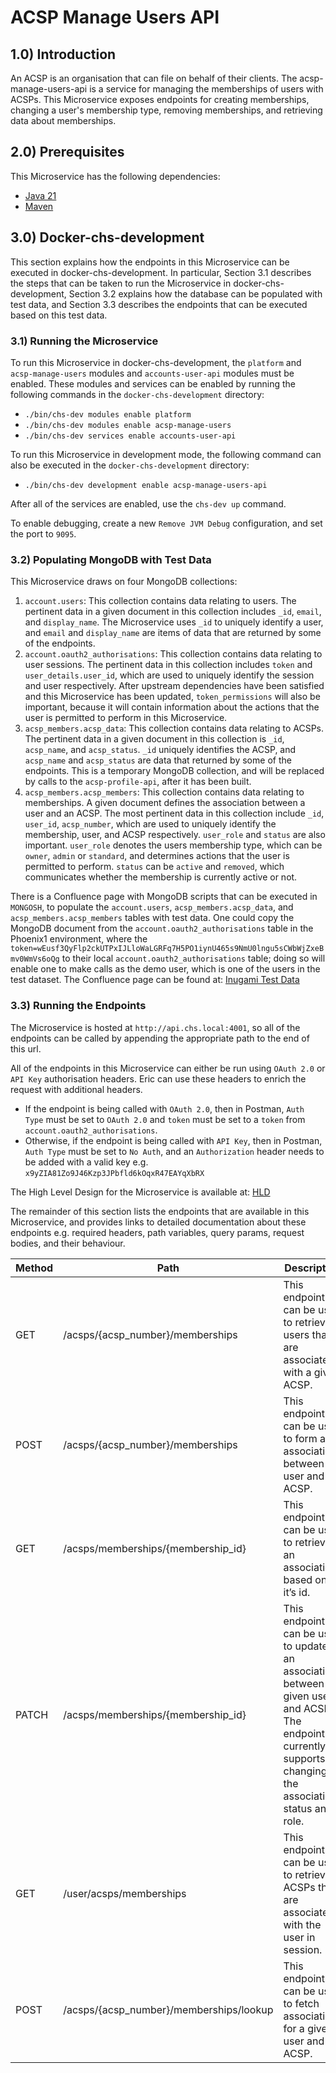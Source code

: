 # ACSP Manage Users API

## 1.0) Introduction

An ACSP is an organisation that can file on behalf of their clients. 
The acsp-manage-users-api is a service for managing the memberships of users with ACSPs.
This Microservice exposes endpoints for creating memberships, changing a user's membership type, removing memberships, and retrieving data about memberships.

## 2.0) Prerequisites

This Microservice has the following dependencies:
- [Java 21](https://www.oracle.com/java/technologies/downloads/#java21)
- [Maven](https://maven.apache.org/download.cgi)

## 3.0) Docker-chs-development

This section explains how the endpoints in this Microservice can be executed in docker-chs-development. In particular, Section 3.1 describes the steps that can be taken to run the Microservice in docker-chs-development, Section 3.2 explains how the database can be populated with test data, and Section 3.3 describes the endpoints that can be executed based on this test data. 

### 3.1) Running the Microservice

To run this Microservice in docker-chs-development, the `platform` and `acsp-manage-users` modules and `accounts-user-api` modules must be enabled.
These modules and services can be enabled by running the following commands in the `docker-chs-development` directory: 
- `./bin/chs-dev modules enable platform`
- `./bin/chs-dev modules enable acsp-manage-users`
- `./bin/chs-dev services enable accounts-user-api`

To run this Microservice in development mode, the following command can also be executed in the `docker-chs-development` directory:
- `./bin/chs-dev development enable acsp-manage-users-api`

After all of the services are enabled, use the `chs-dev up` command.

To enable debugging, create a new `Remove JVM Debug` configuration, and set the port to `9095`.

### 3.2) Populating MongoDB with Test Data 

This Microservice draws on four MongoDB collections:

1. `account.users`: This collection contains data relating to users. The pertinent data in a given document in this collection includes `_id`, `email`, and `display_name`. The Microservice uses `_id`  to uniquely identify a user, and `email` and `display_name` are items of data that are returned by some of the endpoints.
2. `account.oauth2_authorisations`: This collection contains data relating to user sessions. The pertinent data in this collection includes `token` and `user_details.user_id`, which are used to uniquely identify the session and user respectively. After upstream dependencies have been satisfied and this Microservice has been updated, `token_permissions` will also be important, because it will contain information about the actions that the user is permitted to perform in this Microservice.
3. `acsp_members.acsp_data`: This collection contains data relating to ACSPs. The pertinent data in a given document in this collection is `_id`, `acsp_name`, and `acsp_status`. `_id` uniquely identifies the ACSP, and `acsp_name` and `acsp_status` are data that returned by some of the endpoints.  This is a temporary MongoDB collection, and will be replaced by calls to the `acsp-profile-api`, after it has been built.
4. `acsp_members.acsp_members`: This collection contains data relating to memberships. A given document defines the association between a user and an ACSP. The most pertinent data in this collection include `_id`, `user_id`, `acsp_number`, which are used to uniquely identify the membership, user, and ACSP respectively. `user_role` and `status` are also important. `user_role` denotes the users membership type, which can be `owner`, `admin` or `standard`, and determines actions that the user is permitted to perform. `status` can be `active` and `removed`, which communicates whether the membership is currently active or not.

There is a Confluence page with MongoDB scripts that can be executed in `MONGOSH`, to populate the `account.users`, `acsp_members.acsp_data`, and `acsp_members.acsp_members` tables with test data. One could copy the MongoDB document from the `account.oauth2_authorisations` table in the Phoenix1 environment, where the `token=wEusf3QyFlp2ckUTPxIJLloWaLGRFq7H5PO1iynU465s9NmU0lngu5sCWbWjZxeBmv0WmVs6oQg` to their local `account.oauth2_authorisations` table; doing so will enable one to make calls as the demo user, which is one of the users in the test dataset. 
The Confluence page can be found at: [Inugami Test Data](https://companieshouse.atlassian.net/wiki/spaces/IDV/pages/4517724334/Inugami+Test+Data)

### 3.3) Running the Endpoints

The Microservice is hosted at `http://api.chs.local:4001`, so all of the endpoints can be called by appending the appropriate path to the end of this url.

All of the endpoints in this Microservice can either be run using `OAuth 2.0` or `API Key` authorisation headers. Eric can use these headers to enrich the request with additional headers. 
- If the endpoint is being called with `OAuth 2.0`, then in Postman, `Auth Type` must be set to `OAuth 2.0` and `token` must be set to a `token` from `account.oauth2_authorisations`.
- Otherwise, if the endpoint is being called with `API Key`, then in Postman, `Auth Type` must be set to `No Auth`, and an `Authorization` header needs to be added with a valid key e.g. `x9yZIA81Zo9J46Kzp3JPbfld6kOqxR47EAYqXbRX`

The High Level Design for the Microservice is available at: [HLD](https://companieshouse.atlassian.net/wiki/spaces/IDV/pages/4668063760/ACSP+Manage+Users+-+V1)

The remainder of this section lists the endpoints that are available in this Microservice, and provides links to detailed documentation about these endpoints e.g. required headers, path variables, query params, request bodies, and their behaviour.

| Method | Path                                    | Description                                                                                                                                                  | Documentation                                                                                                                                                |
|--------|-----------------------------------------|--------------------------------------------------------------------------------------------------------------------------------------------------------------|--------------------------------------------------------------------------------------------------------------------------------------------------------------|
| GET    | /acsps/{acsp_number}/memberships        | This endpoint can be used to retrieve users that are associated with a given ACSP.                                                                           | [LLD - getMembersForAcsp](https://companieshouse.atlassian.net/wiki/spaces/IDV/pages/4741497480/LLD+-+GET+acsps+acsp_number+memberships)                     |
| POST   | /acsps/{acsp_number}/memberships        | This endpoint can be used to form an association between a user and an ACSP.                                                                                 | [LLD - addMemberForAcsp](https://companieshouse.atlassian.net/wiki/spaces/IDV/pages/4748771441/LLD+-+POST+acsps+acsp_number+memberships)                     |
| GET    | /acsps/memberships/{membership_id}      | This endpoint can be used to retrieve an association based on it’s id.                                                                                       | [LLD - getAcspMembershipForAcspAndId](https://companieshouse.atlassian.net/wiki/spaces/IDV/pages/4756373575/LLD+-+GET+acsps+memberships+membership_id)       |
| PATCH  | /acsps/memberships/{membership_id}      | This endpoint can be used to update an association between a given user and ACSP. The endpoint currently supports changing the associations status and role. | [LLD - updateAcspMembershipForAcspAndId](https://companieshouse.atlassian.net/wiki/spaces/IDV/pages/4755128322/LLD+-+PATCH+acsps+memberships+membership_id)  |
| GET    | /user/acsps/memberships                 | This endpoint can be used to retrieve ACSPs that are associated with the user in session.                                                                    | [LLD - getAcspMembershipsForUserId](https://companieshouse.atlassian.net/wiki/spaces/IDV/pages/4743102710/LLD+-+GET+user+acsps+memberships)                  |
| POST   | /acsps/{acsp_number}/memberships/lookup | This endpoint can be used to fetch associations for a given user and ACSP.                                                                                   | [LLD - findMembershipsForUserAndAcsp](https://companieshouse.atlassian.net/wiki/spaces/IDV/pages/4753293316/LLD+-+POST+acsps+acsp_number+memberships+lookup) |


